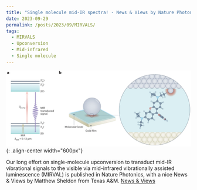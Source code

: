 ```yaml
---
title: "Single molecule mid-IR spectra! - News & Views by Nature Photonics"
date: 2023-09-29
permalink: /posts/2023/09/MIRVALS/
tags:
  - MIRVALS
  - Upconversion
  - Mid-infrared
  - Single molecule
---
```

![Illustration](/images/MIRVALS.png){: .align-center width="600px"} 

Our long effort on single-molecule upconversion to transduct mid-IR vibrational signals to the visible via mid-infrared vibrationally assisted luminescence (MIRVAL)
is published in Nature Photonics, with a nice News & Views by Matthew Sheldon from Texas A&M. 
[News & Views](https://www.nature.com/articles/s41566-023-01289-8)


